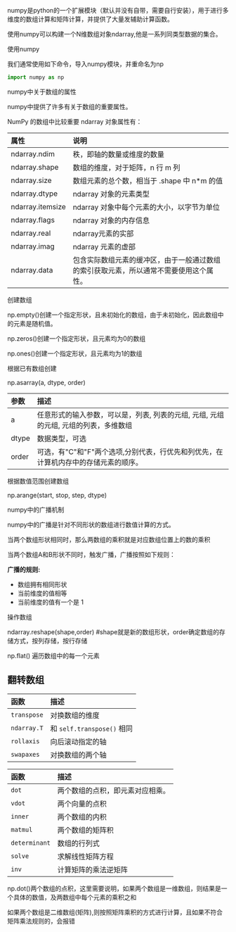 numpy是python的一个扩展模块（默认并没有自带，需要自行安装），用于进行多维度的数组计算和矩阵计算，并提供了大量发辅助计算函数。

使用numpy可以构建一个N维数组对象ndarray,他是一系列同类型数据的集合。

使用numpy

我们通常使用如下命令，导入numpy模块，并重命名为np

```python
import numpy as np
```

numpy中关于数组的属性

numpy中提供了许多有关于数组的重要属性。

NumPy 的数组中比较重要 ndarray 对象属性有：

| 属性             | 说明                                                         |
| :--------------- | :----------------------------------------------------------- |
| ndarray.ndim     | 秩，即轴的数量或维度的数量                                   |
| ndarray.shape    | 数组的维度，对于矩阵，n 行 m 列                              |
| ndarray.size     | 数组元素的总个数，相当于 .shape 中 n*m 的值                  |
| ndarray.dtype    | ndarray 对象的元素类型                                       |
| ndarray.itemsize | ndarray 对象中每个元素的大小，以字节为单位                   |
| ndarray.flags    | ndarray 对象的内存信息                                       |
| ndarray.real     | ndarray元素的实部                                            |
| ndarray.imag     | ndarray 元素的虚部                                           |
| ndarray.data     | 包含实际数组元素的缓冲区，由于一般通过数组的索引获取元素，所以通常不需要使用这个属性。 |

创建数组

np.empty()创建一个指定形状，且未初始化的数组，由于未初始化，因此数组中的元素是随机值。

np.zeros()创建一个指定形状，且元素均为0的数组

np.ones()创建一个指定形状，且元素均为1的数组



根据已有数组创建

np.asarray(a, dtype, order)

| 参数  | 描述                                                         |
| :---- | :----------------------------------------------------------- |
| a     | 任意形式的输入参数，可以是，列表, 列表的元组, 元组, 元组的元组, 元组的列表，多维数组 |
| dtype | 数据类型，可选                                               |
| order | 可选，有"C"和"F"两个选项,分别代表，行优先和列优先，在计算机内存中的存储元素的顺序。 |

根据数值范围创建数组

np.arange(start, stop, step, dtype)



numpy中的广播机制

numpy中的广播是针对不同形状的数组进行数值计算的方式。

当两个数组形状相同时，那么两数组的乘积就是对应数组位置上的数的乘积

当两个数组A和B形状不同时，触发广播，广播按照如下规则：

**广播的规则:**

- 数组拥有相同形状
- 当前维度的值相等
- 当前维度的值有一个是 1

操作数组

ndarray.reshape(shape,order)   #shape就是新的数组形状，order确定数组的存储方式，按列存储，按行存储

np.flat()  遍历数组中的每一个元素

## 翻转数组

| 函数        | 描述                       |
| :---------- | :------------------------- |
| `transpose` | 对换数组的维度             |
| `ndarray.T` | 和 `self.transpose()` 相同 |
| `rollaxis`  | 向后滚动指定的轴           |
| `swapaxes`  | 对换数组的两个轴           |





| 函数          | 描述                             |
| :------------ | :------------------------------- |
| `dot`         | 两个数组的点积，即元素对应相乘。 |
| `vdot`        | 两个向量的点积                   |
| `inner`       | 两个数组的内积                   |
| `matmul`      | 两个数组的矩阵积                 |
| `determinant` | 数组的行列式                     |
| `solve`       | 求解线性矩阵方程                 |
| `inv`         | 计算矩阵的乘法逆矩阵             |



np.dot()两个数组的点积，这里需要说明，如果两个数组是一维数组，则结果是一个具体的数值，及两数组中每个元素的乘积之和

如果两个数组是二维数组(矩阵),则按照矩阵乘积的方式进行计算，且如果不符合矩阵乘法规则的，会报错
